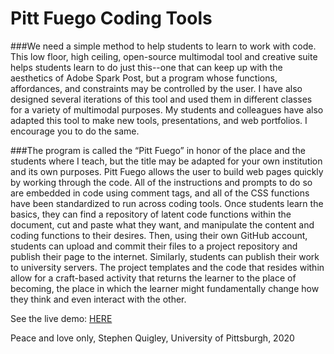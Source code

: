 # Pitt Fuego Coding Tools


 
###We need a simple method to help students to learn to work with code. This low floor, high ceiling, open-source multimodal tool and creative suite helps students learn to do just this--one that can keep up with the aesthetics of Adobe Spark Post, but a program whose functions, affordances, and constraints may be controlled by the user. I have also designed several iterations of this tool and used them in different classes for a variety of multimodal purposes. My students and colleagues have also adapted this tool to make new tools, presentations, and web portfolios. I encourage you to do the same. 

###The program is called the “Pitt Fuego” in honor of the place and the students where I teach, but the title may be adapted for your own institution and its own purposes. Pitt Fuego allows the user to build web pages quickly by working through the code. All of the instructions and prompts to do so are embedded in code using comment tags, and all of the CSS functions have been standardized to run across coding tools. Once students learn the basics, they can find a repository of latent code functions within the document, cut and paste what they want, and manipulate the content and coding functions to their desires. Then, using their own GitHub account, students can upload and commit their files to a project repository and publish their page to the internet. Similarly, students can publish their work to university servers.  The project templates and the code that resides within allow for a craft-based activity that returns the learner to the place of becoming, the place in which the learner might fundamentally change how they think and even interact with the other. 


See the live demo: [HERE](https://sjquigley.github.io/Pitt-Fuego-Coding-Tools/)


Peace and love only, Stephen Quigley, University of Pittsburgh, 2020 
